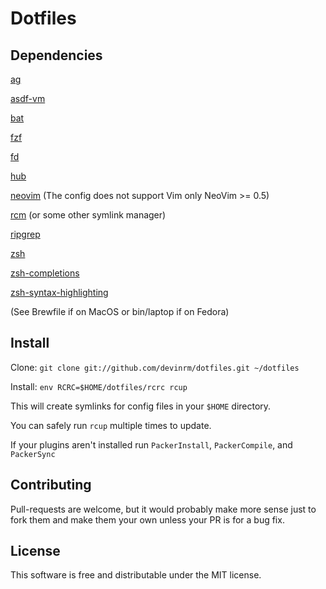 # Dotfiles

Dependencies
------------
[ag](https://github.com/ggreer/the_silver_searcher)

[asdf-vm](https://github.com/asdf-vm/asdf)

[bat](https://github.com/sharkdp/bat)

[fzf](https://github.com/junegunn/fzf)

[fd](https://github/sharkdp/fd)

[hub](https://github.com/github/hub)

[neovim](https://neovim.io/) (The config does not support Vim only NeoVim >= 0.5)

[rcm](https://github.com/thoughtbot/rcm) (or some other symlink manager)

[ripgrep](https://github.com/BurntSushi/ripgrep)

[zsh](https://www.zsh.org/)

[zsh-completions](https://github.com/zsh-users/zsh-completions)

[zsh-syntax-highlighting](https://github.com/zsh-users/zsh-syntax-highlighting)

(See Brewfile if on MacOS or bin/laptop if on Fedora)

Install
-------
Clone: `git clone git://github.com/devinrm/dotfiles.git ~/dotfiles`

Install: `env RCRC=$HOME/dotfiles/rcrc rcup`

This will create symlinks for config files in your `$HOME` directory.

You can safely run `rcup` multiple times to update.

If your plugins aren't installed run `PackerInstall`, `PackerCompile`, and `PackerSync`

Contributing
------------
Pull-requests are welcome, but it would probably make more sense just to fork them and make them your
own unless your PR is for a bug fix.

License
-------
This software is free and distributable under the MIT license.
